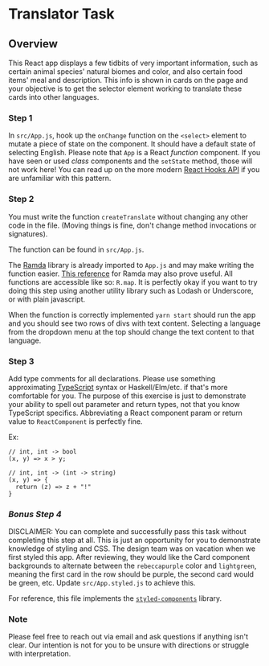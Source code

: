 # Translator Task

## Overview
This React app displays a few tidbits of very important information, such as certain animal species' natural biomes and color, and also certain food items' meal and description. This info is shown in cards on the page and your objective is to get the selector element working to translate these cards into other languages.

### Step 1
In `src/App.js`, hook up the `onChange` function on the `<select>` element to mutate a piece of state on the component. It should have a default state of selecting English. Please note that `App` is a React _function_ component. If you have seen or used _class_ components and the `setState` method, those will not work here! You can read up on the more modern [React Hooks API](https://reactjs.org/docs/hooks-state.html) if you are unfamiliar with this pattern.

### Step 2
You must write the function `createTranslate` without changing any other code in the file. (Moving things is fine, don't change method invocations or signatures).

The function can be found in `src/App.js`.

The [Ramda](http://ramdajs.com/) library is already imported to `App.js` and may make writing the function easier. [This reference](https://github.com/ramda/ramda/wiki/What-Function-Should-I-Use) for Ramda may also prove useful. All functions are accessible like so: `R.map`. It is perfectly okay if you want to try doing this step using another utility library such as Lodash or Underscore, or with plain javascript.

When the function is correctly implemented `yarn start` should run the app and you should see two rows of divs with text content. Selecting a language from the dropdown menu at the top should change the text content to that language.

### Step 3
Add type comments for all declarations. Please use something approximating [TypeScript](https://www.typescriptlang.org/) syntax or Haskell/Elm/etc. if that's more comfortable for you. The purpose of this exercise is just to demonstrate your ability to spell out parameter and return types, not that you know TypeScript specifics. Abbreviating a React component param or return value to `ReactComponent` is perfectly fine.

Ex:
```
// int, int -> bool
(x, y) => x > y;

// int, int -> (int -> string)
(x, y) => {
  return (z) => z + "!"
}
```

### *Bonus Step 4*
DISCLAIMER: You can complete and successfully pass this task without completing this step at all. This is just an opportunity for you to demonstrate knowledge of styling and CSS.
The design team was on vacation when we first styled this app. After reviewing, they would like the Card component  backgrounds to alternate between the `rebeccapurple` color and `lightgreen`, meaning the first card in the row should be purple, the second card would be green, etc. Update `src/App.styled.js` to achieve this. 

For reference, this file implements the [`styled-components`](https://styled-components.com/docs/basics#getting-started) library.

### Note
Please feel free to reach out via email and ask questions if anything isn't clear. Our intention is not for you to be unsure with directions or struggle with interpretation.
